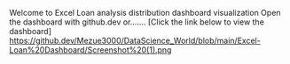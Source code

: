 Welcome to Excel Loan analysis distribution dashboard visualization
Open the dashboard with github.dev or.......
[Click the link below to view the dashboard]
https://github.dev/Mezue3000/DataScience_World/blob/main/Excel-Loan%20Dashboard/Screenshot%20(1).png
